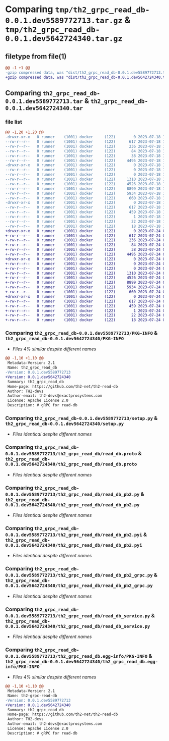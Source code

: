 # Comparing `tmp/th2_grpc_read_db-0.0.1.dev5589772713.tar.gz` & `tmp/th2_grpc_read_db-0.0.1.dev5642724340.tar.gz`

## filetype from file(1)

```diff
@@ -1 +1 @@
-gzip compressed data, was "dist/th2_grpc_read_db-0.0.1.dev5589772713.tar", last modified: Tue Jul 18 16:07:37 2023, max compression
+gzip compressed data, was "dist/th2_grpc_read_db-0.0.1.dev5642724340.tar", last modified: Mon Jul 24 08:44:59 2023, max compression
```

## Comparing `th2_grpc_read_db-0.0.1.dev5589772713.tar` & `th2_grpc_read_db-0.0.1.dev5642724340.tar`

### file list

```diff
@@ -1,20 +1,20 @@
-drwxr-xr-x   0 runner    (1001) docker     (122)        0 2023-07-18 16:07:37.000000 th2_grpc_read_db-0.0.1.dev5589772713/
--rw-r--r--   0 runner    (1001) docker     (122)      617 2023-07-18 16:07:37.000000 th2_grpc_read_db-0.0.1.dev5589772713/PKG-INFO
--rw-r--r--   0 runner    (1001) docker     (122)      236 2023-07-18 16:06:36.000000 th2_grpc_read_db-0.0.1.dev5589772713/README.md
--rw-r--r--   0 runner    (1001) docker     (122)       84 2023-07-18 16:06:36.000000 th2_grpc_read_db-0.0.1.dev5589772713/package_info.json
--rw-r--r--   0 runner    (1001) docker     (122)       38 2023-07-18 16:07:37.000000 th2_grpc_read_db-0.0.1.dev5589772713/setup.cfg
--rw-r--r--   0 runner    (1001) docker     (122)     4495 2023-07-18 16:06:36.000000 th2_grpc_read_db-0.0.1.dev5589772713/setup.py
-drwxr-xr-x   0 runner    (1001) docker     (122)        0 2023-07-18 16:07:37.000000 th2_grpc_read_db-0.0.1.dev5589772713/th2_grpc_read_db/
--rw-r--r--   0 runner    (1001) docker     (122)        0 2023-07-18 16:07:37.000000 th2_grpc_read_db-0.0.1.dev5589772713/th2_grpc_read_db/__init__.py
--rw-r--r--   0 runner    (1001) docker     (122)        0 2023-07-18 16:07:37.000000 th2_grpc_read_db-0.0.1.dev5589772713/th2_grpc_read_db/py.typed
--rw-r--r--   0 runner    (1001) docker     (122)     1310 2023-07-18 16:06:36.000000 th2_grpc_read_db-0.0.1.dev5589772713/th2_grpc_read_db/read_db.proto
--rw-r--r--   0 runner    (1001) docker     (122)     4526 2023-07-18 16:07:37.000000 th2_grpc_read_db-0.0.1.dev5589772713/th2_grpc_read_db/read_db_pb2.py
--rw-r--r--   0 runner    (1001) docker     (122)     8899 2023-07-18 16:07:37.000000 th2_grpc_read_db-0.0.1.dev5589772713/th2_grpc_read_db/read_db_pb2.pyi
--rw-r--r--   0 runner    (1001) docker     (122)     5934 2023-07-18 16:07:37.000000 th2_grpc_read_db-0.0.1.dev5589772713/th2_grpc_read_db/read_db_pb2_grpc.py
--rw-r--r--   0 runner    (1001) docker     (122)      660 2023-07-18 16:07:16.000000 th2_grpc_read_db-0.0.1.dev5589772713/th2_grpc_read_db/read_db_service.py
-drwxr-xr-x   0 runner    (1001) docker     (122)        0 2023-07-18 16:07:37.000000 th2_grpc_read_db-0.0.1.dev5589772713/th2_grpc_read_db.egg-info/
--rw-r--r--   0 runner    (1001) docker     (122)      617 2023-07-18 16:07:37.000000 th2_grpc_read_db-0.0.1.dev5589772713/th2_grpc_read_db.egg-info/PKG-INFO
--rw-r--r--   0 runner    (1001) docker     (122)      459 2023-07-18 16:07:37.000000 th2_grpc_read_db-0.0.1.dev5589772713/th2_grpc_read_db.egg-info/SOURCES.txt
--rw-r--r--   0 runner    (1001) docker     (122)        1 2023-07-18 16:07:37.000000 th2_grpc_read_db-0.0.1.dev5589772713/th2_grpc_read_db.egg-info/dependency_links.txt
--rw-r--r--   0 runner    (1001) docker     (122)       22 2023-07-18 16:07:37.000000 th2_grpc_read_db-0.0.1.dev5589772713/th2_grpc_read_db.egg-info/requires.txt
--rw-r--r--   0 runner    (1001) docker     (122)       18 2023-07-18 16:07:37.000000 th2_grpc_read_db-0.0.1.dev5589772713/th2_grpc_read_db.egg-info/top_level.txt
+drwxr-xr-x   0 runner    (1001) docker     (122)        0 2023-07-24 08:44:59.000000 th2_grpc_read_db-0.0.1.dev5642724340/
+-rw-r--r--   0 runner    (1001) docker     (122)      617 2023-07-24 08:44:59.000000 th2_grpc_read_db-0.0.1.dev5642724340/PKG-INFO
+-rw-r--r--   0 runner    (1001) docker     (122)      236 2023-07-24 08:43:57.000000 th2_grpc_read_db-0.0.1.dev5642724340/README.md
+-rw-r--r--   0 runner    (1001) docker     (122)       84 2023-07-24 08:43:57.000000 th2_grpc_read_db-0.0.1.dev5642724340/package_info.json
+-rw-r--r--   0 runner    (1001) docker     (122)       38 2023-07-24 08:44:59.000000 th2_grpc_read_db-0.0.1.dev5642724340/setup.cfg
+-rw-r--r--   0 runner    (1001) docker     (122)     4495 2023-07-24 08:43:57.000000 th2_grpc_read_db-0.0.1.dev5642724340/setup.py
+drwxr-xr-x   0 runner    (1001) docker     (122)        0 2023-07-24 08:44:59.000000 th2_grpc_read_db-0.0.1.dev5642724340/th2_grpc_read_db/
+-rw-r--r--   0 runner    (1001) docker     (122)        0 2023-07-24 08:44:59.000000 th2_grpc_read_db-0.0.1.dev5642724340/th2_grpc_read_db/__init__.py
+-rw-r--r--   0 runner    (1001) docker     (122)        0 2023-07-24 08:44:59.000000 th2_grpc_read_db-0.0.1.dev5642724340/th2_grpc_read_db/py.typed
+-rw-r--r--   0 runner    (1001) docker     (122)     1310 2023-07-24 08:43:57.000000 th2_grpc_read_db-0.0.1.dev5642724340/th2_grpc_read_db/read_db.proto
+-rw-r--r--   0 runner    (1001) docker     (122)     4526 2023-07-24 08:44:58.000000 th2_grpc_read_db-0.0.1.dev5642724340/th2_grpc_read_db/read_db_pb2.py
+-rw-r--r--   0 runner    (1001) docker     (122)     8899 2023-07-24 08:44:58.000000 th2_grpc_read_db-0.0.1.dev5642724340/th2_grpc_read_db/read_db_pb2.pyi
+-rw-r--r--   0 runner    (1001) docker     (122)     5934 2023-07-24 08:44:58.000000 th2_grpc_read_db-0.0.1.dev5642724340/th2_grpc_read_db/read_db_pb2_grpc.py
+-rw-r--r--   0 runner    (1001) docker     (122)      660 2023-07-24 08:44:38.000000 th2_grpc_read_db-0.0.1.dev5642724340/th2_grpc_read_db/read_db_service.py
+drwxr-xr-x   0 runner    (1001) docker     (122)        0 2023-07-24 08:44:59.000000 th2_grpc_read_db-0.0.1.dev5642724340/th2_grpc_read_db.egg-info/
+-rw-r--r--   0 runner    (1001) docker     (122)      617 2023-07-24 08:44:59.000000 th2_grpc_read_db-0.0.1.dev5642724340/th2_grpc_read_db.egg-info/PKG-INFO
+-rw-r--r--   0 runner    (1001) docker     (122)      459 2023-07-24 08:44:59.000000 th2_grpc_read_db-0.0.1.dev5642724340/th2_grpc_read_db.egg-info/SOURCES.txt
+-rw-r--r--   0 runner    (1001) docker     (122)        1 2023-07-24 08:44:59.000000 th2_grpc_read_db-0.0.1.dev5642724340/th2_grpc_read_db.egg-info/dependency_links.txt
+-rw-r--r--   0 runner    (1001) docker     (122)       22 2023-07-24 08:44:59.000000 th2_grpc_read_db-0.0.1.dev5642724340/th2_grpc_read_db.egg-info/requires.txt
+-rw-r--r--   0 runner    (1001) docker     (122)       18 2023-07-24 08:44:59.000000 th2_grpc_read_db-0.0.1.dev5642724340/th2_grpc_read_db.egg-info/top_level.txt
```

### Comparing `th2_grpc_read_db-0.0.1.dev5589772713/PKG-INFO` & `th2_grpc_read_db-0.0.1.dev5642724340/PKG-INFO`

 * *Files 4% similar despite different names*

```diff
@@ -1,10 +1,10 @@
 Metadata-Version: 2.1
 Name: th2_grpc_read_db
-Version: 0.0.1.dev5589772713
+Version: 0.0.1.dev5642724340
 Summary: th2_grpc_read_db
 Home-page: https://github.com/th2-net/th2-read-db
 Author: TH2-devs
 Author-email: th2-devs@exactprosystems.com
 License: Apache License 2.0
 Description: # gRPC for read-db
```

### Comparing `th2_grpc_read_db-0.0.1.dev5589772713/setup.py` & `th2_grpc_read_db-0.0.1.dev5642724340/setup.py`

 * *Files identical despite different names*

### Comparing `th2_grpc_read_db-0.0.1.dev5589772713/th2_grpc_read_db/read_db.proto` & `th2_grpc_read_db-0.0.1.dev5642724340/th2_grpc_read_db/read_db.proto`

 * *Files identical despite different names*

### Comparing `th2_grpc_read_db-0.0.1.dev5589772713/th2_grpc_read_db/read_db_pb2.py` & `th2_grpc_read_db-0.0.1.dev5642724340/th2_grpc_read_db/read_db_pb2.py`

 * *Files identical despite different names*

### Comparing `th2_grpc_read_db-0.0.1.dev5589772713/th2_grpc_read_db/read_db_pb2.pyi` & `th2_grpc_read_db-0.0.1.dev5642724340/th2_grpc_read_db/read_db_pb2.pyi`

 * *Files identical despite different names*

### Comparing `th2_grpc_read_db-0.0.1.dev5589772713/th2_grpc_read_db/read_db_pb2_grpc.py` & `th2_grpc_read_db-0.0.1.dev5642724340/th2_grpc_read_db/read_db_pb2_grpc.py`

 * *Files identical despite different names*

### Comparing `th2_grpc_read_db-0.0.1.dev5589772713/th2_grpc_read_db/read_db_service.py` & `th2_grpc_read_db-0.0.1.dev5642724340/th2_grpc_read_db/read_db_service.py`

 * *Files identical despite different names*

### Comparing `th2_grpc_read_db-0.0.1.dev5589772713/th2_grpc_read_db.egg-info/PKG-INFO` & `th2_grpc_read_db-0.0.1.dev5642724340/th2_grpc_read_db.egg-info/PKG-INFO`

 * *Files 4% similar despite different names*

```diff
@@ -1,10 +1,10 @@
 Metadata-Version: 2.1
 Name: th2-grpc-read-db
-Version: 0.0.1.dev5589772713
+Version: 0.0.1.dev5642724340
 Summary: th2_grpc_read_db
 Home-page: https://github.com/th2-net/th2-read-db
 Author: TH2-devs
 Author-email: th2-devs@exactprosystems.com
 License: Apache License 2.0
 Description: # gRPC for read-db
```

